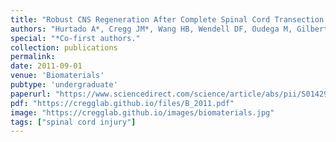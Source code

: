 ```yaml
---
title: "Robust CNS Regeneration After Complete Spinal Cord Transection using Aligned Poly-L-Lactic Acid Microfibers"
authors: "Hurtado A*, Cregg JM*, Wang HB, Wendell DF, Oudega M, Gilbert RJ, McDonald JW"
special: "*Co-first authors."
collection: publications
permalink:
date: 2011-09-01
venue: 'Biomaterials'
pubtype: 'undergraduate'
paperurl: "https://www.sciencedirect.com/science/article/abs/pii/S0142961211005126"
pdf: "https://cregglab.github.io/files/B_2011.pdf"
image: "https://cregglab.github.io/images/biomaterials.jpg"
tags: ["spinal cord injury"]
---
```

